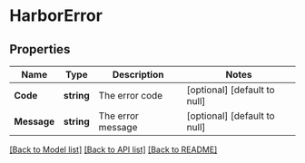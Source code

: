 # HarborError

## Properties
Name | Type | Description | Notes
------------ | ------------- | ------------- | -------------
**Code** | **string** | The error code | [optional] [default to null]
**Message** | **string** | The error message | [optional] [default to null]

[[Back to Model list]](../README.md#documentation-for-models) [[Back to API list]](../README.md#documentation-for-api-endpoints) [[Back to README]](../README.md)

